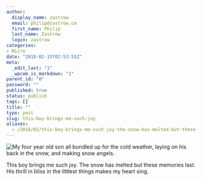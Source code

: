 ```yaml
---
author:
  display_name: zastrow
  email: philip@zastrow.co
  first_name: Philip
  last_name: Zastrow
  login: zastrow
categories:
- Micro
date: "2018-02-15T02:53:55Z"
meta:
  _edit_last: "1"
  _wpcom_is_markdown: "1"
parent_id: "0"
password: ""
published: true
status: publish
tags: []
title: ""
type: post
slug: this-boy-brings-me-such-joy
aliases:
  - /2018/02/this-boy-brings-me-such-joy-the-snow-has-melted-but-these-memories-last-his-thrill-in-bliss-in-the-littlest-things-makes-my-heart-sing/
---
```

<p><img src="/assets/2018/02/27579941_217917385451676_6480814468061200384_n.jpg" alt="My four year old son all bundled up for the cold weather, laying on his back in the snow, and making snow angels." /></p>
<p>This boy brings me such joy. The snow has melted but these memories last. His thrill in bliss in the littlest things makes my heart sing.</p>
